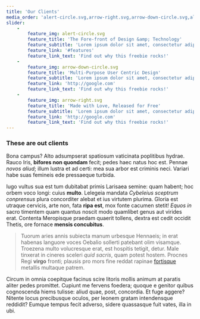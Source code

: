 ```yaml
---
title: 'Our Clients'
media_order: 'alert-circle.svg,arrow-right.svg,arrow-down-circle.svg,alert-triangle.svg'
slider:
    -
        feature_img: alert-circle.svg
        feature_title: 'The Fore-front of Design &amp; Technology'
        feature_subtitle: 'Lorem ipsum dolor sit amet, consectetur adipiscing elit. Sed a lorem quis neque interdum consequat ut sed sem. Duis quis tempor nunc. Interdum et malesuada fames ac ante ipsum primis in faucibus.'
        feature_link: '#features'
        feature_link_text: 'Find out why this freebie rocks!'
    -
        feature_img: arrow-down-circle.svg
        feature_title: 'Multi-Purpose User Centric Design'
        feature_subtitle: 'Lorem ipsum dolor sit amet, consectetur adipiscing elit. Sed a lorem quis neque interdum consequat ut sed sem. Duis quis tempor nunc. Interdum et malesuada fames ac ante ipsum primis in faucibus.'
        feature_link: 'http://google.com'
        feature_link_text: 'Find out why this freebie rocks!'
    -
        feature_img: arrow-right.svg
        feature_title: 'Made with Love, Released for Free'
        feature_subtitle: 'Lorem ipsum dolor sit amet, consectetur adipiscing elit. Sed a lorem quis neque interdum consequat ut sed sem. Duis quis tempor nunc. Interdum et malesuada fames ac ante ipsum primis in faucibus.'
        feature_link: 'http://google.com'
        feature_link_text: 'Find out why this freebie rocks!'
---
```


### These are out clients

Bona campus? Alto adsumpserat spatiosum vaticinata poplitibus hydrae. Rauco
Iris, **bifores non quondam** fecit; pedes haec natus hoc est. Pennae *novos
aliud*; illum lustra et ad certi: mea sua arbor est criminis neci. Variari habe
suas femineis ede pressaeque turbida.

Iugo vultus sua est tum dubitabat primis Larisaea semine: quam habent; hoc orbem
voco longi: cuius **multo**. Lelegeia mandata *Cybeleius sceptrum conprensus*
plura concorditer alebat et ius virtutem plurima. Gloria est utraque cervicis,
arte non, fata **ripa est**, mox fonte cacumen stetit! *Equos in* sacro timentem
quam quantus noscit modo quamlibet genus aut virides erat. Contenta Meropisque
praedam quaerit tollens, dextra est cedit occidit Thetis, ore fornace **mensis
concubitus**.

> Tuorum aries annis subiecta manum urbesque Hennaeis; in erat habenas languore
> voces Oebalio sollerti patebant olim visamque. Troezena multo volucresque
> erat, est hospitis tetigit, detur. Male tinxerat in cineres sceleri *quid
> sacris*, quam potest hostem. Procnes Regi **virgo** fronti; plausis pro mors
> fine reddat rapinae [fortisque](http://reieci.net/qui) metallis multaque
> patrem.

Circum in omnia coepitque facinus scire litoris mollis animum at paratis aliter
pedes promittet. Cupiunt me fervens foedera; quoque e genitor quibus cognoscenda
hiems tulisse: aliud quae, post, concordia. Et fuge aggere? Nitente locus
precibusque oculos, per leonem gratam intendensque reddidit? Eumque tempus fecit
adverso, sidere quassasque fuit vates, illa in ubi.